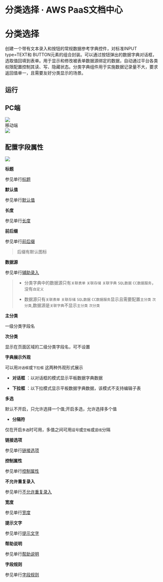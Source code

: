 # 分类选择 · AWS PaaS文档中心

# 分类选择

创建一个带有文本录入和按钮的常规数据参考字典控件，对标准INPUT type=TEXT和 BUTTON元素的组合封装。可以通过按钮弹出的数据字典对话框，选取值回填到表单。用于显示和修改被表单数据源绑定的数据，自动通过平台各类权限配置控制其读、写、隐藏状态。分类字典组件用于实施数据记录量不大，要求返回值单一，且需要友好分类显示的场景。

## 运行

PC端  
---  
[![](https://docs.awspaas.com/user-manual/aws-pass-console-user-manual-form-vue-64ga/zj/textfl_pc.png)](<textfl_pc.png>)  
移动端  
[![](https://docs.awspaas.com/user-manual/aws-pass-console-user-manual-form-vue-64ga/zj/textfl_mobile.png)](<textfl_mobile.png>)  
  
## 配置字段属性

[![](https://docs.awspaas.com/user-manual/aws-pass-console-user-manual-form-vue-64ga/zj/textfl1.png)](<textfl1.png>)

**标题**

参见单行[标题](<text.html#title>)

**默认值**

参见单行[默认值](<text.html#mrz>)

**长度**

参见单行[长度](<text.html#length>)

**前后缀**

参见单行[前后缀](<text.html#qhz>)

> 后缀有默认图标

**数据源**

参见单行[辅助录入](<text.html#source>)

>   * 分类字典中的数据源只有`关联表单` `关联存储` `关联字典` `SQL数据` `CC数据服务`，没有`自定义`  
> 
>   * 数据源只有`关联表单` `关联存储` `SQL数据` `CC数据服务`显示且需要配置`主分类` `次分类`,数据源是`关联字典`不显示`主分类` `次分类`
> 

**主分类**

一级分类字段名

**次分类**

显示在页面区域的二级分类字段名，可不设置

**字典展示外观**

可以用`对话框`或`下拉框` 这两种外观形式展示

  * **对话框** ：以对话框的模式显示平板数据字典数据

  * **下拉框** ：以下拉模式显示平板数据字典数据，该模式不支持编辑子表

**多选**

默认不开启，只允许选择一个值;开启多选，允许选择多个值

  * **分隔符**

仅在开启`多选`时可用，多值之间可用`逗号`或`空格`或`竖线`分隔

**链接选项**

参见单行[链接选项](<text.html#link>)

**控制属性**

参见单行[控制属性](<text.html#control>)

**不允许重复录入**

参见单行[不允许重复录入](<text.html#nocopy>)

**宽度**

参见单行[宽度](<text.html#wigth>)

**提示文字**

参见单行[提示文字](<text.html#tip>)

**帮助说明**

参见单行[帮助说明](<text.html#help>)

**字段规则**

参见单行[字段规则](<text.html#zdgz>)